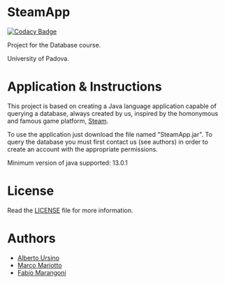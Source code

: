 SteamApp
========

[![Codacy Badge](https://api.codacy.com/project/badge/Grade/e5ddd5f4a0ed4467b1ef919fa36b96a3)](https://app.codacy.com/manual/lettomobile/SteamApp?utm_source=github.com&utm_medium=referral&utm_content=lettomobile/SteamApp&utm_campaign=Badge_Grade_Dashboard)

Project for the Database course.

University of Padova.

Application & Instructions
============

This project is based on creating a Java language application
capable of querying a database, always created by us, inspired by the homonymous and famous game platform, [Steam](https://store.steampowered.com/). 

To use the application just download the file named "SteamApp.jar".
To query the database you must first contact us (see authors) in order to create an account with the appropriate permissions.

Minimum version of java supported: 13.0.1

License
=======

Read the [LICENSE](https://github.com/AlbertoUrsino/SteamApp/blob/master/LICENSE) file for more information.

Authors
======
* [Alberto Ursino](https://github.com/AlbertoUrsino)
* [Marco Mariotto](https://github.com/d-u-d-e)
* [Fabio Marangoni](https://github.com/Fabio-Marangoni)
